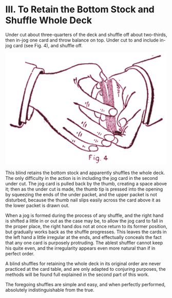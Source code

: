 # III. To Retain the Bottom Stock and Shuffle Whole Deck

Under cut about three-quarters of the deck and shuffle off about two-thirds, then in-jog one card and throw balance on top. Under cut to and include in-jog card \(see Fig. 4\), and shuffle off.

![Fig. 4](../../.gitbook/assets/fig004.svg)

This blind retains the bottom stock and apparently shuffles the whole deck. The only difficulty in the action is in including the jog card in the second under cut. The jog card is pulled back by the thumb, creating a space above it; then as the under cut is made, the thumb tip is pressed into the opening by squeezing the ends of the under packet, and the upper packet is not disturbed, because the thumb nail slips easily across the card above it as the lower packet is drawn out.

When a jog is formed during the process of any shuffle, and the right hand is shifted a little in or out as the case may be, to allow the jog card to fall in the proper place, the right hand dos not at once return to its former position, but gradually works back as the shuffle progresses. This leaves the cards in the left hand a little irregular at the ends, and effectually conceals the fact that any one card is purposely protruding. The ablest shuffler cannot keep his quite even, and the irregularity appears even more natural than if in perfect order.

A blind shuffles for retaining the whole deck in its original order are never practiced at the card table, and are only adapted to conjuring purposes, the methods will be found full explained in the second part of this work.

The foregoing shuffles are simple and easy, and when perfectly performed, absolutely indistinguishable from the true.


